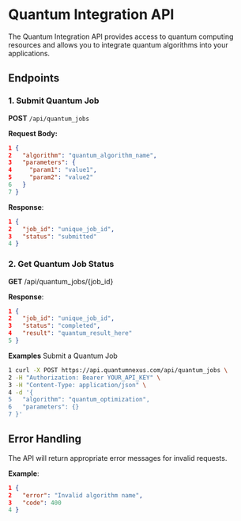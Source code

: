 # Quantum Integration API

The Quantum Integration API provides access to quantum computing resources and allows you to integrate quantum algorithms into your applications.

## Endpoints

### 1. Submit Quantum Job

**POST** `/api/quantum_jobs`

**Request Body:**
```json
1 {
2   "algorithm": "quantum_algorithm_name",
3   "parameters": {
4     "param1": "value1",
5     "param2": "value2"
6   }
7 }
```

**Response**:

```json
1 {
2   "job_id": "unique_job_id",
3   "status": "submitted"
4 }
```

### 2. Get Quantum Job Status
**GET** /api/quantum_jobs/{job_id}

**Response**:

```json
1 {
2   "job_id": "unique_job_id",
3   "status": "completed",
4   "result": "quantum_result_here"
5 }
```

**Examples**
Submit a Quantum Job
```bash
1 curl -X POST https://api.quantumnexus.com/api/quantum_jobs \
2 -H "Authorization: Bearer YOUR_API_KEY" \
3 -H "Content-Type: application/json" \
4 -d '{
5   "algorithm": "quantum_optimization",
6   "parameters": {}
7 }'
```
## Error Handling
The API will return appropriate error messages for invalid requests.

**Example**:

```json
1 {
2   "error": "Invalid algorithm name",
3   "code": 400
4 }
```
